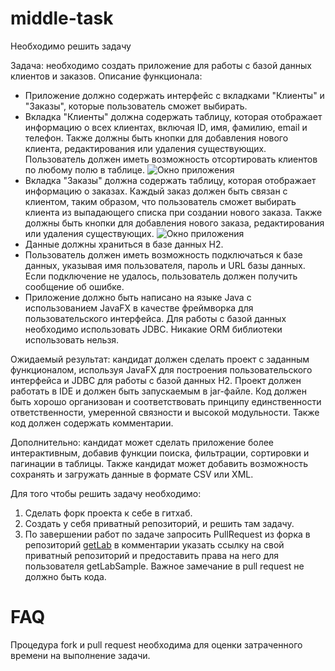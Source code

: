 # middle-task
Необходимо решить задачу

Задача: необходимо создать приложение для работы с базой данных клиентов и заказов.
Описание функционала:
- Приложение должно содержать интерфейс с вкладками "Клиенты" и "Заказы", которые пользователь сможет выбирать.
- Вкладка "Клиенты" должна содержать таблицу, которая отображает информацию о всех клиентах, включая ID, имя, фамилию, email и телефон. Также должны быть кнопки для добавления нового клиента, редактирования или удаления существующих. Пользователь должен иметь возможность отсортировать клиентов по любому полю в таблице. ![Окно приложения](img.png?raw=true "Клиенты")
- Вкладка "Заказы" должна содержать таблицу, которая отображает информацию о заказах. Каждый заказ должен быть связан с клиентом, таким образом, что пользователь сможет выбирать клиента из выпадающего списка при создании нового заказа. Также должны быть кнопки для добавления нового заказа, редактирования или удаления существующих. ![Окно приложения](img_1.png?raw=true "Заказы")
- Данные должны храниться в базе данных H2.
- Пользователь должен иметь возможность подключаться к базе данных, указывая имя пользователя, пароль и URL базы данных. Если подключение не удалось, пользователь должен получить сообщение об ошибке.
- Приложение должно быть написано на языке Java с использованием JavaFX в качестве фреймворка для пользовательского интерфейса. Для работы с базой данных необходимо использовать JDBC. Никакие ORM библиотеки использовать нельзя.

Ожидаемый результат: кандидат должен сделать проект с заданным функционалом, используя JavaFX для построения пользовательского интерфейса и JDBC для работы с базой данных H2. Проект должен работать в IDE и должен быть запускаемым в jar-файле. Код должен быть хорошо организован и соответствовать принципу единственности ответственности, умеренной связности и высокой модульности. Также код должен содержать комментарии.

Дополнительно: кандидат может сделать приложение более интерактивным, добавив функции поиска, фильтрации, сортировки и пагинации в таблицы. Также кандидат может добавить возможность сохранять и загружать данные в формате CSV или XML.

Для того чтобы решить задачу необходимо:
1. Cделать форк проекта к себе в гитхаб.
2. Создать у себя приватный репозиторий, и решить там задачу.
3. По завершении работ по задаче запросить PullRequest из форка в репозиторий [getLab](https://github.com/getLabSample/middle-task) в комментарии указать ссылку на свой приватный репозиторий и предоставить права на него для пользователя getLabSample. Важное замечание в pull request не должно быть кода.

# FAQ
Процедура fork и pull request необходима для оценки затраченного времени на выполнение задачи.
